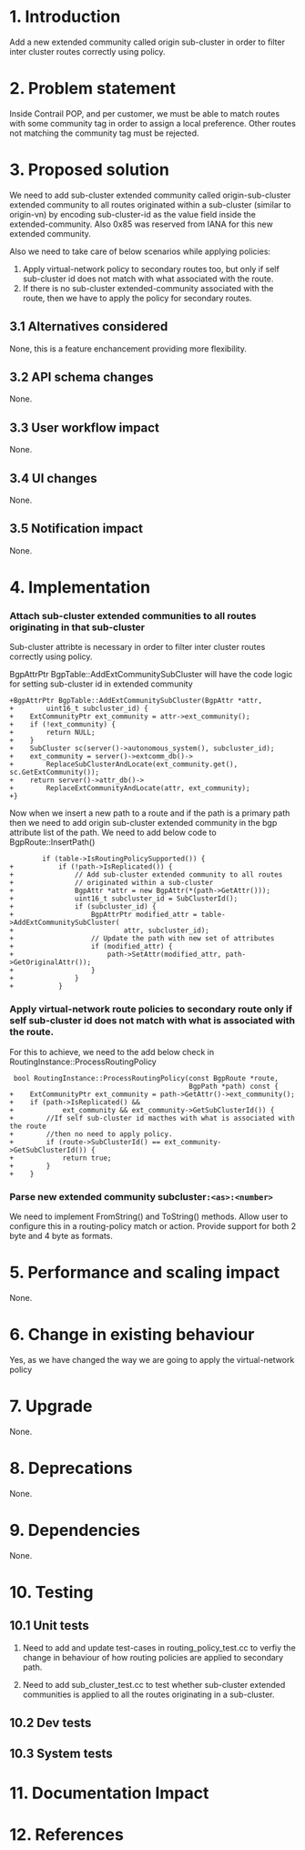 # 1. Introduction
Add a new extended community called origin sub-cluster in order to filter inter cluster routes correctly using policy.

# 2. Problem statement
Inside Contrail POP, and per customer, we must be able to match routes with some community tag in order to assign a local preference.
Other routes not matching the community tag must be rejected.

# 3. Proposed solution
We need to add sub-cluster extended community called origin-sub-cluster extended community to all routes originated within a sub-cluster (similar to origin-vn) by encoding sub-cluster-id as the value field inside the extended-community.
Also 0x85 was reserved from IANA for this new extended community.
                                                                                
Also we need to take care of below scenarios while applying policies:
1. Apply virtual-network policy to secondary routes too, but only if self sub-cluster id does not match with what associated with the route.
2. If there is no sub-cluster extended-community associated with the route, then we have to apply the policy for secondary routes.

## 3.1 Alternatives considered
None, this is a feature enchancement providing more flexibility.

## 3.2 API schema changes
None.

## 3.3 User workflow impact
None.

## 3.4 UI changes
None.

## 3.5 Notification impact
None.

# 4. Implementation

### Attach sub-cluster extended communities to all routes originating in that sub-cluster
Sub-cluster attribte is necessary in order to filter inter cluster routes correctly using policy.

BgpAttrPtr BgpTable::AddExtCommunitySubCluster will have the code logic for setting sub-cluster id in extended community
```
+BgpAttrPtr BgpTable::AddExtCommunitySubCluster(BgpAttr *attr,
+        uint16_t subcluster_id) {
+    ExtCommunityPtr ext_community = attr->ext_community();
+    if (!ext_community) {
+        return NULL;
+    }
+    SubCluster sc(server()->autonomous_system(), subcluster_id);
+    ext_community = server()->extcomm_db()->
+        ReplaceSubClusterAndLocate(ext_community.get(), sc.GetExtCommunity());
+    return server()->attr_db()->
+        ReplaceExtCommunityAndLocate(attr, ext_community);
+}
```
Now when we insert a new path to a route and if the path is a primary path then we need to add origin sub-cluster extended community in the bgp attribute list of the path.
We need to add below code to BgpRoute::InsertPath()
```
        if (table->IsRoutingPolicySupported()) {
+           if (!path->IsReplicated()) {
+               // Add sub-cluster extended community to all routes
+               // originated within a sub-cluster
+               BgpAttr *attr = new BgpAttr(*(path->GetAttr()));
+               uint16_t subcluster_id = SubClusterId();
+               if (subcluster_id) {
+                   BgpAttrPtr modified_attr = table->AddExtCommunitySubCluster(
+                           attr, subcluster_id);
+                   // Update the path with new set of attributes
+                   if (modified_attr) {
+                       path->SetAttr(modified_attr, path->GetOriginalAttr());
+                   }
+               }
+           }
```
### Apply virtual-network route policies to secondary route only if self sub-cluster id does not match with what is associated with the route.
For this to achieve, we need to the add below check in RoutingInstance::ProcessRoutingPolicy
```
 bool RoutingInstance::ProcessRoutingPolicy(const BgpRoute *route,
                                            BgpPath *path) const {
+    ExtCommunityPtr ext_community = path->GetAttr()->ext_community();
+    if (path->IsReplicated() &&
+            ext_community && ext_community->GetSubClusterId()) {
+        //If self sub-cluster id macthes with what is associated with the route
+        //then no need to apply policy.
+        if (route->SubClusterId() == ext_community->GetSubClusterId()) {
+            return true;
+        }
+    }
```
                                                                             
### Parse new extended community subcluster```:<as>:<number>```
We need to implement FromString() and ToString() methods.
Allow user to configure this in a routing-policy match or action.
Provide support for both 2 byte and 4 byte as formats.

# 5. Performance and scaling impact
None.

# 6. Change in existing behaviour
Yes, as we have changed the way we are going to apply the virtual-network policy

# 7. Upgrade
None.

# 8. Deprecations
None.

# 9. Dependencies
None.

# 10. Testing
## 10.1 Unit tests
1. Need to add and update test-cases in routing_policy_test.cc to verfiy the change in behaviour of how routing policies are applied to secondary path.

2. Need to add sub_cluster_test.cc to test whether sub-cluster extended communities is applied to all the routes originating in a sub-cluster.
## 10.2 Dev tests
## 10.3 System tests
# 11. Documentation Impact
# 12. References



